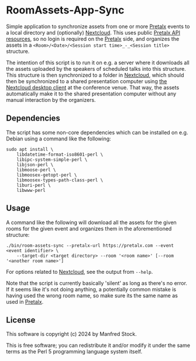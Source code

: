 # RoomAssets-App-Sync

Simple application to synchronize assets from one or more [Pretalx][pretalx]
events to a local directory and (optionally) [Nextcloud][nextcloud]. This uses
public [Pretalx API resources][pretalx-api], so no login is required on the
[Pretalx][pretalx] side, and organizes the assets in a `<Room>/<Date>/<Session
start time>_-_<Session title>` structure.

The intention of this script is to run it on e.g. a server where it downloads
all the assets uploaded by the speakers of scheduled talks into this structure.
This structure is then synchronized to a folder in [Nextcloud][nextcloud],
which should then be synchronized to a shared presentation computer using [the
Nextcloud desktop client][nextcloud-client] at the conference venue. That way,
the assets automatically make it to the shared presentation computer without
any manual interaction by the organizers.


## Dependencies

The script has some non-core dependencies which can be installed on e.g. Debian
using a command like the following:

```shell
sudo apt install \
    libdatetime-format-iso8601-perl \
    libipc-system-simple-perl \
    libjson-perl \
    libmoose-perl \
    libmoosex-getopt-perl \
    libmoosex-types-path-class-perl \
    liburi-perl \
    libwww-perl
```

## Usage

A command like the following will download all the assets for the given rooms
for the given event and organizes them in the aforementioned structure:

```shell
./bin/room-assets-sync --pretalx-url https://pretalx.com --event <event identifier> \
    --target-dir <target directory> --room '<room name>' [--room '<another room name>']
```

For options related to [Nextcloud][nextcloud], see the output from `--help`.

Note that the script is currently basically 'silent' as long as there's no
error. If it seems like it's not doing anything, a potentially common mistake
is having used the wrong room name, so make sure its the same name as used in
[Pretalx][pretalx].


## License

This software is copyright (c) 2024 by Manfred Stock.

This is free software; you can redistribute it and/or modify it under
the same terms as the Perl 5 programming language system itself.

[pretalx]: https://pretalx.com/
[pretalx-api]: https://docs.pretalx.org/api/fundamentals.html
[nextcloud]: https://nextcloud.com/
[nextcloud-client]: https://nextcloud.com/install/
